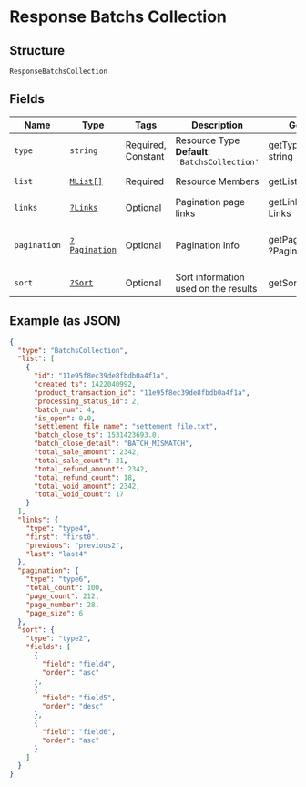 
# Response Batchs Collection

## Structure

`ResponseBatchsCollection`

## Fields

| Name | Type | Tags | Description | Getter | Setter |
|  --- | --- | --- | --- | --- | --- |
| `type` | `string` | Required, Constant | Resource Type<br>**Default**: `'BatchsCollection'` | getType(): string | setType(string type): void |
| `list` | [`MList[]`](../../doc/models/m-list.md) | Required | Resource Members | getList(): array | setList(array list): void |
| `links` | [`?Links`](../../doc/models/links.md) | Optional | Pagination page links | getLinks(): ?Links | setLinks(?Links links): void |
| `pagination` | [`?Pagination`](../../doc/models/pagination.md) | Optional | Pagination info | getPagination(): ?Pagination | setPagination(?Pagination pagination): void |
| `sort` | [`?Sort`](../../doc/models/sort.md) | Optional | Sort information used on the results | getSort(): ?Sort | setSort(?Sort sort): void |

## Example (as JSON)

```json
{
  "type": "BatchsCollection",
  "list": [
    {
      "id": "11e95f8ec39de8fbdb0a4f1a",
      "created_ts": 1422040992,
      "product_transaction_id": "11e95f8ec39de8fbdb0a4f1a",
      "processing_status_id": 2,
      "batch_num": 4,
      "is_open": 0.0,
      "settlement_file_name": "settement_file.txt",
      "batch_close_ts": 1531423693.0,
      "batch_close_detail": "BATCH_MISMATCH",
      "total_sale_amount": 2342,
      "total_sale_count": 21,
      "total_refund_amount": 2342,
      "total_refund_count": 18,
      "total_void_amount": 2342,
      "total_void_count": 17
    }
  ],
  "links": {
    "type": "type4",
    "first": "first0",
    "previous": "previous2",
    "last": "last4"
  },
  "pagination": {
    "type": "type6",
    "total_count": 100,
    "page_count": 212,
    "page_number": 28,
    "page_size": 6
  },
  "sort": {
    "type": "type2",
    "fields": [
      {
        "field": "field4",
        "order": "asc"
      },
      {
        "field": "field5",
        "order": "desc"
      },
      {
        "field": "field6",
        "order": "asc"
      }
    ]
  }
}
```

